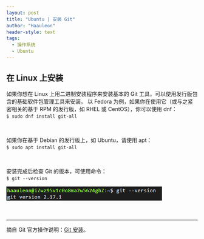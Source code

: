 ```yaml
---
layout: post
title: "Ubuntu | 安装 Git"
author: "Haauleon"
header-style: text
tags:
  - 操作系统
  - Ubuntu
---
```



## 在 Linux 上安装
如果你想在 Linux 上用二进制安装程序来安装基本的 Git 工具，可以使用发行版包含的基础软件包管理工具来安装。 以 Fedora 为例，如果你在使用它（或与之紧密相关的基于 RPM 的发行版，如 RHEL 或 CentOS），你可以使用 dnf：      
`$ sudo dnf install git-all`         

<br>

如果你在基于 Debian 的发行版上，如 Ubuntu，请使用 apt：       
`$ sudo apt install git-all`         

<br>

安装完成后检查 Git 的版本，可使用命令：      
`$ git --version`         

![](\img\in-post\post-linux\2020-06-01-ubuntu0000-1.png)    
<br><br>     

---
摘自 Git 官方操作说明：[Git 安装](https://git-scm.com/book/zh/v2/%E8%B5%B7%E6%AD%A5-%E5%AE%89%E8%A3%85-Git)。